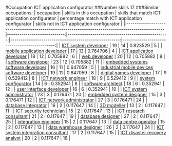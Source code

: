 #Occupation ICT application configurator
##Number skills 17
###Similar occupations:
| occupation                                                                                      |   skills in this occupation |   skills that match ICT application configurator |   percentage match with ICT application configurator |   skills not in ICT application configurator |
|:------------------------------------------------------------------------------------------------|----------------------------:|-------------------------------------------------:|-----------------------------------------------------:|---------------------------------------------:|
| [ICT system developer](ICT_system_developer.md)                                                 |                          19 |                                               14 |                                             0.823529 |                                            5 |
| [mobile application developer](mobile_application_developer.md)                                 |                          17 |                                               13 |                                             0.764706 |                                            4 |
| [ICT application developer](ICT_application_developer.md)                                       |                          18 |                                               12 |                                             0.705882 |                                            6 |
| [web developer](web_developer.md)                                                               |                          20 |                                               12 |                                             0.705882 |                                            8 |
| [software developer](software_developer.md)                                                     |                          23 |                                               12 |                                             0.705882 |                                           11 |
| [embedded systems software developer](embedded_systems_software_developer.md)                   |                          16 |                                               11 |                                             0.647059 |                                            5 |
| [industrial mobile devices software developer](industrial_mobile_devices_software_developer.md) |                          19 |                                               11 |                                             0.647059 |                                            8 |
| [digital games developer](digital_games_developer.md)                                           |                          17 |                                                9 |                                             0.529412 |                                            8 |
| [ICT network engineer](ICT_network_engineer.md)                                                 |                          18 |                                                9 |                                             0.529412 |                                            9 |
| [system configurator](system_configurator.md)                                                   |                          14 |                                                6 |                                             0.352941 |                                            8 |
| [software architect](software_architect.md)                                                     |                          18 |                                                6 |                                             0.352941 |                                           12 |
| [user interface developer](user_interface_developer.md)                                         |                          16 |                                                6 |                                             0.352941 |                                           10 |
| [ICT system administrator](ICT_system_administrator.md)                                         |                          23 |                                                3 |                                             0.176471 |                                           20 |
| [embedded system designer](embedded_system_designer.md)                                         |                          15 |                                                3 |                                             0.176471 |                                           12 |
| [ICT network administrator](ICT_network_administrator.md)                                       |                          27 |                                                3 |                                             0.176471 |                                           24 |
| [database integrator](database_integrator.md)                                                   |                          16 |                                                2 |                                             0.117647 |                                           14 |
| [3D modeller](3D_modeller.md)                                                                   |                          13 |                                                2 |                                             0.117647 |                                           11 |
| [ICT security technician](ICT_security_technician.md)                                           |                          15 |                                                2 |                                             0.117647 |                                           13 |
| [ICT research consultant](ICT_research_consultant.md)                                           |                          21 |                                                2 |                                             0.117647 |                                           19 |
| [database designer](database_designer.md)                                                       |                          27 |                                                2 |                                             0.117647 |                                           25 |
| [integration engineer](integration_engineer.md)                                                 |                          15 |                                                2 |                                             0.117647 |                                           13 |
| [data centre operator](data_centre_operator.md)                                                 |                          15 |                                                2 |                                             0.117647 |                                           13 |
| [data warehouse designer](data_warehouse_designer.md)                                           |                          26 |                                                2 |                                             0.117647 |                                           24 |
| [ICT system integration consultant](ICT_system_integration_consultant.md)                       |                          17 |                                                2 |                                             0.117647 |                                           15 |
| [ICT disaster recovery analyst](ICT_disaster_recovery_analyst.md)                               |                          20 |                                                2 |                                             0.117647 |                                           18 |
